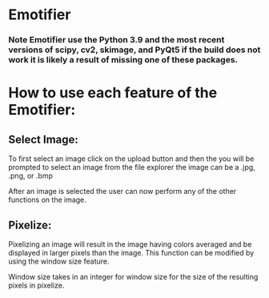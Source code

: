 # Emotifier
### Note Emotifier use the Python 3.9 and the most recent versions of scipy, cv2, skimage, and PyQt5 if the build does not work it is likely a result of missing one of these packages.


# How to use each feature of the Emotifier:

## **Select Image:**
To first select an image click on the upload button and then the you will be prompted to select an image from the file explorer the image can be a .jpg, .png, or .bmp

After an image is selected the user can now perform any of the other functions on the image.


## **Pixelize:**
Pixelizing an image will result in the image having colors averaged and be displayed in larger pixels than the image. This function can be modified by using the window size feature. 

Window size takes in an integer for window size for the size of the resulting pixels in pixelize. 


